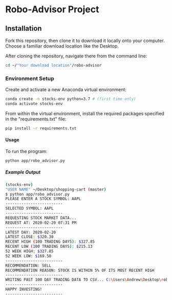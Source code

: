 # Robo-Advisor Project

## Installation
Fork this repository, then clone it to download it locally onto your computer.
Choose a familiar download location like the Desktop.

After cloning the repository, navigate there from the command line:

```sh
cd ~/"Your download location"/robo-advisor
```
### Environment Setup
Create and activate a new Anaconda virtual environment:
```sh
conda create -n stocks-env python=3.7 # (first time only)
conda activate stocks-env
```
From within the virtual environment, install the required packages specified in the "requirements.txt" file:

```sh
pip install -r requirements.txt
```

#### Usage 
To run the program:

```sh
python app/robo_advisor.py
```

##### Example Output
```sh
(stocks-env)
"USER NAME" ~/Desktop/shopping-cart (master)
$ python app/robo_advisor.py
PLEASE ENTER A STOCK SYMBOL: AAPL
-------------------------
SELECTED SYMBOL: AAPL
-------------------------
REQUESTING STOCK MARKET DATA...
REQUEST AT: 2020-02-20 07:31 PM
-------------------------
LATEST DAY: 2020-02-20
LATEST CLOSE: $320.30
RECENT HIGH (100 TRADING DAYS): $327.85
RECENT LOW (100 TRADING DAYS): $215.13
52 WEEK HIGH: $327.85
52 WEEK LOW: $169.50
-------------------------
RECOMMENDATION: SELL
RECOMMENDATION REASON: STOCK IS WITHIN 5% OF ITS MOST RECENT HIGH
-------------------------
WRITING PAST 100 DAY TRADING DATA TO CSV... C:\Users\Andrew\Desktop\robo-advisor\data\prices.csv
-------------------------
HAPPY INVESTING!
-------------------------
```